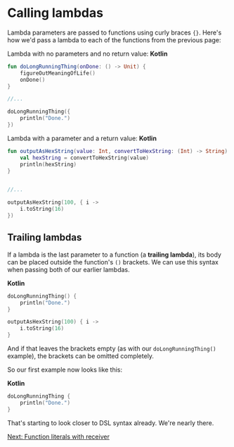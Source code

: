 # Calling lambdas
Lambda parameters are passed to functions using curly braces `{}`. Here's how we'd pass a lambda to each of the functions from the previous page:

Lambda with no parameters and no return value:
**Kotlin**
```kotlin
fun doLongRunningThing(onDone: () -> Unit) {
    figureOutMeaningOfLife()
    onDone()
}

//...

doLongRunningThing({
    println("Done.")
})
```

Lambda with a parameter and a return value:
**Kotlin**
```kotlin
fun outputAsHexString(value: Int, convertToHexString: (Int) -> String) {
    val hexString = convertToHexString(value)
    println(hexString)
}


//...

outputAsHexString(100, { i ->
    i.toString(16)
})
```

## Trailing lambdas
If a lambda is the last parameter to a function (a **trailing lambda**), its body can be placed outside the function's `()` brackets. We can use this syntax when passing both of our earlier lambdas.

**Kotlin**
```kotlin
doLongRunningThing() {
    println("Done.")
}

outputAsHexString(100) { i ->
    i.toString(16)
}
```

 And if that leaves the brackets empty (as with our `doLongRunningThing()` example), the brackets can be omitted completely.

 So our first example now looks like this:

**Kotlin**
```kotlin
doLongRunningThing {
    println("Done.")
}
```

That's starting to look closer to DSL syntax already. We're nearly there.

[Next: Function literals with receiver](05-04-function-literals-with-receiver.md)
